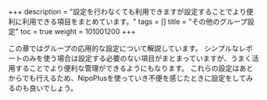 +++
description = "設定を行わなくても利用できますが設定することでより便利に利用できる項目をまとめています。"
tags = []
title = "その他のグループ設定"
toc = true
weight = 101001200
+++

この章ではグループの応用的な設定について解説しています。
シンプルなレポートのみを使う場合は設定する必要のない項目がまとまっていますが、うまく活用することでより便利な管理ができるようにもなります。
これらの設定はあとからでも行えるため、NipoPlusを使っていき不便を感じたときに設定をしてみるのも良いでしょう。
